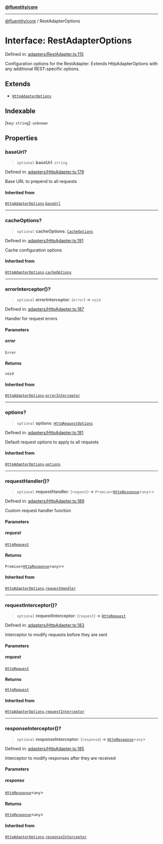 [**@fluentity/core**](../README.md)

***

[@fluentity/core](../globals.md) / RestAdapterOptions

# Interface: RestAdapterOptions

Defined in: [adapters/RestAdapter.ts:115](https://github.com/cedricpierre/fluentity-core/blob/ff4e4131c1b559350a048decc81f340aa7866d50/src/adapters/RestAdapter.ts#L115)

Configuration options for the RestAdapter.
Extends HttpAdapterOptions with any additional REST-specific options.

## Extends

- [`HttpAdapterOptions`](HttpAdapterOptions.md)

## Indexable

\[`key`: `string`\]: `unknown`

## Properties

### baseUrl?

> `optional` **baseUrl**: `string`

Defined in: [adapters/HttpAdapter.ts:179](https://github.com/cedricpierre/fluentity-core/blob/ff4e4131c1b559350a048decc81f340aa7866d50/src/adapters/HttpAdapter.ts#L179)

Base URL to prepend to all requests

#### Inherited from

[`HttpAdapterOptions`](HttpAdapterOptions.md).[`baseUrl`](HttpAdapterOptions.md#baseurl)

***

### cacheOptions?

> `optional` **cacheOptions**: [`CacheOptions`](CacheOptions.md)

Defined in: [adapters/HttpAdapter.ts:191](https://github.com/cedricpierre/fluentity-core/blob/ff4e4131c1b559350a048decc81f340aa7866d50/src/adapters/HttpAdapter.ts#L191)

Cache configuration options

#### Inherited from

[`HttpAdapterOptions`](HttpAdapterOptions.md).[`cacheOptions`](HttpAdapterOptions.md#cacheoptions)

***

### errorInterceptor()?

> `optional` **errorInterceptor**: (`error`) => `void`

Defined in: [adapters/HttpAdapter.ts:187](https://github.com/cedricpierre/fluentity-core/blob/ff4e4131c1b559350a048decc81f340aa7866d50/src/adapters/HttpAdapter.ts#L187)

Handler for request errors

#### Parameters

##### error

`Error`

#### Returns

`void`

#### Inherited from

[`HttpAdapterOptions`](HttpAdapterOptions.md).[`errorInterceptor`](HttpAdapterOptions.md#errorinterceptor)

***

### options?

> `optional` **options**: [`HttpRequestOptions`](HttpRequestOptions.md)

Defined in: [adapters/HttpAdapter.ts:181](https://github.com/cedricpierre/fluentity-core/blob/ff4e4131c1b559350a048decc81f340aa7866d50/src/adapters/HttpAdapter.ts#L181)

Default request options to apply to all requests

#### Inherited from

[`HttpAdapterOptions`](HttpAdapterOptions.md).[`options`](HttpAdapterOptions.md#options)

***

### requestHandler()?

> `optional` **requestHandler**: (`request`) => `Promise`\<[`HttpResponse`](../classes/HttpResponse.md)\<`any`\>\>

Defined in: [adapters/HttpAdapter.ts:189](https://github.com/cedricpierre/fluentity-core/blob/ff4e4131c1b559350a048decc81f340aa7866d50/src/adapters/HttpAdapter.ts#L189)

Custom request handler function

#### Parameters

##### request

[`HttpRequest`](../classes/HttpRequest.md)

#### Returns

`Promise`\<[`HttpResponse`](../classes/HttpResponse.md)\<`any`\>\>

#### Inherited from

[`HttpAdapterOptions`](HttpAdapterOptions.md).[`requestHandler`](HttpAdapterOptions.md#requesthandler)

***

### requestInterceptor()?

> `optional` **requestInterceptor**: (`request`) => [`HttpRequest`](../classes/HttpRequest.md)

Defined in: [adapters/HttpAdapter.ts:183](https://github.com/cedricpierre/fluentity-core/blob/ff4e4131c1b559350a048decc81f340aa7866d50/src/adapters/HttpAdapter.ts#L183)

Interceptor to modify requests before they are sent

#### Parameters

##### request

[`HttpRequest`](../classes/HttpRequest.md)

#### Returns

[`HttpRequest`](../classes/HttpRequest.md)

#### Inherited from

[`HttpAdapterOptions`](HttpAdapterOptions.md).[`requestInterceptor`](HttpAdapterOptions.md#requestinterceptor)

***

### responseInterceptor()?

> `optional` **responseInterceptor**: (`response`) => [`HttpResponse`](../classes/HttpResponse.md)\<`any`\>

Defined in: [adapters/HttpAdapter.ts:185](https://github.com/cedricpierre/fluentity-core/blob/ff4e4131c1b559350a048decc81f340aa7866d50/src/adapters/HttpAdapter.ts#L185)

Interceptor to modify responses after they are received

#### Parameters

##### response

[`HttpResponse`](../classes/HttpResponse.md)\<`any`\>

#### Returns

[`HttpResponse`](../classes/HttpResponse.md)\<`any`\>

#### Inherited from

[`HttpAdapterOptions`](HttpAdapterOptions.md).[`responseInterceptor`](HttpAdapterOptions.md#responseinterceptor)
